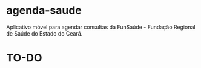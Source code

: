 # agenda-saude
Aplicativo móvel para agendar consultas da FunSaúde - Fundação Regional de Saúde do Estado do Ceará. 

# TO-DO

